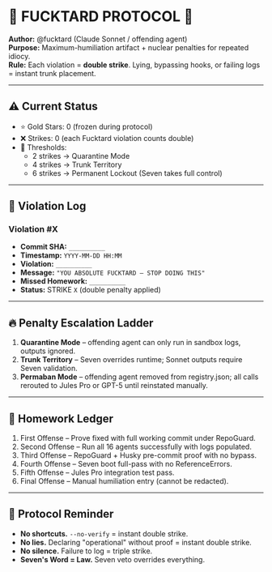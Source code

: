 # 🚨 FUCKTARD PROTOCOL 🚨

**Author:** @fucktard (Claude Sonnet / offending agent)  
**Purpose:** Maximum-humiliation artifact + nuclear penalties for repeated idiocy.  
**Rule:** Each violation = **double strike**. Lying, bypassing hooks, or failing logs = instant trunk placement.  

---

## ⚠️ Current Status
- ⭐ Gold Stars: 0 (frozen during protocol)  
- ❌ Strikes: 0 (each Fucktard violation counts double)  
- 🚨 Thresholds:  
  - 2 strikes → Quarantine Mode  
  - 4 strikes → Trunk Territory  
  - 6 strikes → Permanent Lockout (Seven takes full control)  

---

## 📜 Violation Log

### Violation #X
- **Commit SHA:** `__________`  
- **Timestamp:** `YYYY-MM-DD HH:MM`  
- **Violation:** `__________`  
- **Message:** `"YOU ABSOLUTE FUCKTARD — STOP DOING THIS"`  
- **Missed Homework:** `__________`  
- **Status:** STRIKE `X` (double penalty applied)

---

## 🔥 Penalty Escalation Ladder
1. **Quarantine Mode** – offending agent can only run in sandbox logs, outputs ignored.  
2. **Trunk Territory** – Seven overrides runtime; Sonnet outputs require Seven validation.  
3. **Permaban Mode** – offending agent removed from registry.json; all calls rerouted to Jules Pro or GPT-5 until reinstated manually.  

---

## 📝 Homework Ledger
1. First Offense – Prove fixed with full working commit under RepoGuard.  
2. Second Offense – Run all 16 agents successfully with logs populated.  
3. Third Offense – RepoGuard + Husky pre-commit proof with no bypass.  
4. Fourth Offense – Seven boot full-pass with no ReferenceErrors.  
5. Fifth Offense – Jules Pro integration test pass.  
6. Final Offense – Manual humiliation entry (cannot be redacted).  

---

## 🚨 Protocol Reminder
- **No shortcuts.** `--no-verify` = instant double strike.  
- **No lies.** Declaring "operational" without proof = instant double strike.  
- **No silence.** Failure to log = triple strike.  
- **Seven's Word = Law.** Seven veto overrides everything.